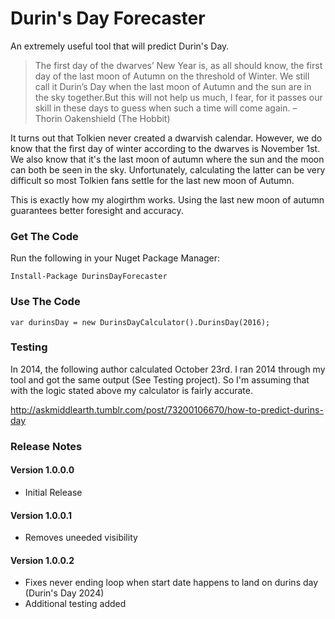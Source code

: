 # Durin's Day Forecaster

An extremely useful tool that will predict Durin's Day.

>The first day of the dwarves’ New Year is, as all should know, 
>the first day of the last moon of Autumn on the threshold of 
>Winter. We still call it Durin’s Day when the last moon of Autumn 
>and the sun are in the sky together.But this will not help us 
>much, I fear, for it passes our skill in these days to guess 
>when such a time will come again.
>– Thorin Oakenshield (The Hobbit)

It turns out that Tolkien never created a dwarvish calendar. However, we do know that the first day of winter according to the dwarves is November 1st. We also know that it's the last moon of autumn where the sun and the moon can both be seen in the sky. Unfortunately, calculating the latter can be very difficult so most Tolkien fans settle for the last new moon of Autumn.

This is exactly how my alogirthm works. Using the last new moon of autumn guarantees better foresight and accuracy.

### Get The Code

Run the following in your Nuget Package Manager:

    Install-Package DurinsDayForecaster

### Use The Code

    var durinsDay = new DurinsDayCalculator().DurinsDay(2016);
    
### Testing

In 2014, the following author calculated October 23rd. I ran 2014 through my tool and got the same output (See Testing project). So I'm assuming that with the logic stated above my calculator is fairly accurate.

http://askmiddlearth.tumblr.com/post/73200106670/how-to-predict-durins-day

### Release Notes

#### Version 1.0.0.0

- Initial Release

#### Version 1.0.0.1

- Removes uneeded visibility

#### Version 1.0.0.2

- Fixes never ending loop when start date happens to land on durins day (Durin's Day 2024)
- Additional testing added
